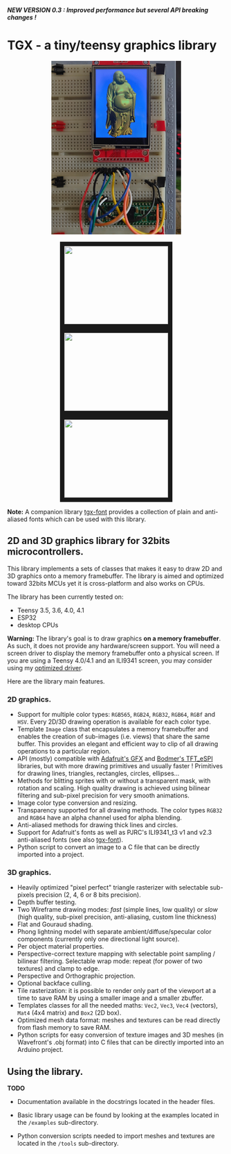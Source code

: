 
***NEW VERSION 0.3 : Improved performance but several API breaking changes !***


# TGX - a tiny/teensy graphics library

<p align="center">
<img src="./tgx.jpg" height="400" />
</p>

<p align="center">
<a href="http://www.youtube.com/watch?feature=player_embedded&v=XxL15cQIPi8
" target="_blank"><img src="http://img.youtube.com/vi/XxL15cQIPi8/0.jpg" 
 width="240" height="180" border="10" /></a>
<a href="http://www.youtube.com/watch?feature=player_embedded&v=arJbbU28FEU
" target="_blank"><img src="http://img.youtube.com/vi/arJbbU28FEU/0.jpg" 
 width="240" height="180" border="10" /></a>  
<a href="http://www.youtube.com/watch?feature=player_embedded&v=96D0j9J2ILs
" target="_blank"><img src="http://img.youtube.com/vi/96D0j9J2ILs/0.jpg" 
 width="240" height="180" border="10" /></a>
</p>

**Note:** A companion library <a href="https://github.com/vindar/tgx-font">tgx-font</a> provides a collection of plain and anti-aliased fonts which can be used with this library.

## 2D and 3D graphics library for 32bits microcontrollers. 

This library implements a sets of classes that makes it easy to draw 2D and 3D graphics onto a memory framebuffer. The library is aimed and optimized toward 32bits MCUs yet it is cross-platform and also works on CPUs. 

The library has been currently tested on:
- Teensy 3.5, 3.6, 4.0, 4.1
- ESP32
- desktop CPUs

**Warning:** The library's goal is to draw graphics **on  a memory framebuffer**. As such, it does not provide  any hardware/screen support. You will need a screen driver to display the memory framebuffer onto a physical screen. If you are using a Teensy 4.0/4.1 and an ILI9341 screen, you may consider using my [optimized driver](https://github.com/vindar/ILI9341_T4).

Here are the library main features.

### 2D graphics.

- Support for multiple color types: `RGB565`, `RGB24`, `RGB32`, `RGB64`, `RGBf` and `HSV`. Every 2D/3D drawing operation is available for each color type. 
- Template `Image` class that encapsulates a memory framebuffer and enables the creation of sub-images (i.e. views) that share the same buffer. This provides an elegant and efficient way to clip of all drawing operations to a particular region. 
- API (mostly) compatible with [Adafruit's GFX](https://github.com/adafruit/Adafruit-GFX-Library) and [Bodmer's TFT_eSPI](https://github.com/Bodmer/TFT_eSPI) libraries, but with more drawing primitives and usually faster ! Primitives for drawing lines, triangles, rectangles, circles, ellipses...
- Methods for blitting sprites with or without a transparent mask, with rotation and scaling. High quality drawing is achieved using bilinear filtering and sub-pixel precision for very smooth animations.  
- Image color type conversion and resizing.
- Transparency supported for all drawing methods. The color types `RGB32` and `RGB64` have an alpha channel used for alpha blending. 
- Anti-aliased methods for drawing thick lines and circles. 
- Support for Adafruit's fonts as well as PJRC's ILI9341_t3 v1 and v2.3 anti-aliased fonts (see also <a href="https://github.com/vindar/tgx-font">tgx-font</a>).
- Python script to convert an image to a C file that can be directly imported into a project.

### 3D graphics.

- Heavily optimized "pixel perfect" triangle rasterizer with selectable sub-pixels precision (2, 4, 6 or 8 bits precision). 
- Depth buffer testing. 
- Two Wireframe drawing modes: *fast* (simple lines, low quality) or *slow* (high quality, sub-pixel precision, anti-aliasing, custom line thickness)
- Flat and Gouraud shading.
- Phong lightning model with separate ambient/diffuse/specular color components (currently only one directional light source). 
- Per object material properties. 
- Perspective-correct texture mapping with selectable point sampling / bilinear filtering. Selectable wrap mode: repeat (for power of two textures)
 and clamp to edge. 
 - Perspective and Orthographic projection. 
- Optional backface culling.
- Tile rasterization: it is possible to render only part of the viewport at a time to save RAM by using a smaller image and a smaller zbuffer. 
- Templates classes for all the needed maths: `Vec2`, `Vec3`, `Vec4` (vectors), `Mat4` (4x4 matrix) and `Box2` (2D box). 
- Optimized mesh data format: meshes and textures can be read directly from flash memory to save RAM.
- Python scripts for easy conversion of texture images and 3D meshes (in Wavefront's .obj format) into C files that can be directly imported into an Arduino project. 

## Using the library. 

**TODO**

- Documentation available in the docstrings located in the header files. 

- Basic library usage can be found by looking at the examples located in the `/examples` sub-directory.

- Python conversion scripts needed to import meshes and textures are  located in the `/tools` sub-directory.






